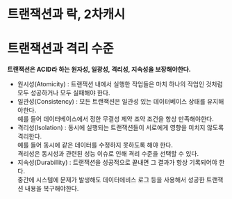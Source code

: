 트랜잭션과 락, 2차캐시
=======================
# 트랜잭션과 격리 수준 

**트랜잭션은 ACID라 하는 원자성, 일광성, 격리성, 지속성을 보장해야한다.**   

* 원시성(Atomicity) : 트랜잭션 내에서 실행한 작업들은 마치 하나의 작업인 것처럼 모두 성공하거나 모두 실패해야 한다.    
* 일관성(Consistency) : 모든 트랜잭션은 일관성 있는 데이터베이스 상태를 유지해야한다.      
  예를 들어 데이터베이스에서 정한 무결성 제약 조약 조건을 항상 만족해야한다.     
* 격리성(Isolation) : 동시에 실행되는 트랜잭션들이 서로에게 영향을 미치지 않도록 격리한다.     
  예를 들어 동시에 같은 데이터를 수정하지 못하도록 해야 한다.       
  격리성은 동시성과 관련된 성능 이슈로 인해 격리 수준을 선택할 수 있다.       
* 지속성(Durabillity) : 트랜잭션을 성공적으로 끝내면 그 결과가 항상 기록되어야 한다.    
  중간에 시스템에 문제가 발생해도 데이터에비스 로그 등을 사용해서 성공한 트랜잭션 내용을 복구해야한다.     
